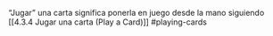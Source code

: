 “Jugar” una carta significa ponerla en juego desde la mano siguiendo [[4.3.4 Jugar una carta (Play a Card)]]
#playing-cards